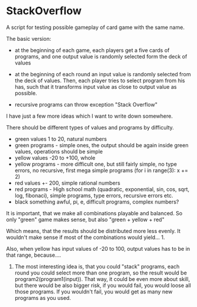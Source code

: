 # StackOverflow

A script for testing possible gameplay of card game with the same name.

The basic version:

+ at the beginning of each game, each players get a five cards of programs, and one output value is randomly selected form 
the deck of values

+ at the beginning of each round an input value is randomly selected from the deck of values. Then, each player tries
to select program from his has, such that it transforms input value as close to output value as possible.

+ recursive programs can throw exception "Stack Overflow"

I have just a few more ideas which I want to write down somewhere. 

There should be different types of values and programs by difficulty.

+ green values 1 to 20, natural numbers
+ green programs - simple ones, the output should be again inside green values, operations should be simple
+ yellow values -20 to +100, whole
+ yellow programs - more difficult one, but still fairly simple, no type errors, no recursive, first mega simple
programs (for i in range(3): x += 2)
+ red values +- 200, simple rational numbers
+ red programs - High school math (quadratic, exponential, sin, cos, sqrt, log, fibonaci), simple programs, 
type errors, recursive errors etc. 
+ black something awful, pi, e, difficult programs, complex numbers?

It is important, that we make all combinations playable and balanced. So only "green" game makes sense, but also 
"green + yellow + red"

Which means, that the results should be distributed more less evenly. It wouldn't make sense if most of the combinations
would yield... 1. 
 
Also, when yellow has input values of -20 to 100, output values has to be in that range, because....

1. The most interesting idea is, that you could "stack" programs, each round you could select more than one program,
so the result would be program2(program1(input)). That way, it could be even more about skill, but there would be also
bigger risk, if you would fail, you would loose all those programs. If you wouldn't fail, you would get as many new
programs as you used. 